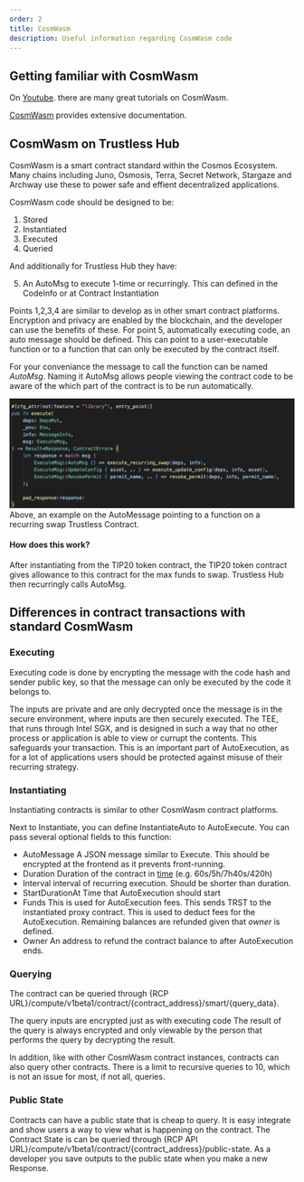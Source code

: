```yaml
---
order: 2
title: CosmWasm
description: Useful information regarding CosmWasm code
---
```


## Getting familiar with CosmWasm

On [Youtube](https://www.youtube.com/results?sp=mAEB&search_query=CosmWasm). there are many great tutorials on CosmWasm. 

[CosmWasm](https://docs.cosmwasm.com/docs/) provides extensive documentation.


## CosmWasm on Trustless Hub

CosmWasm is a smart contract standard within the Cosmos Ecosystem. Many chains including Juno, Osmosis, Terra, Secret Network, Stargaze and Archway use these to power safe and effient decentralized applications.  

CosmWasm code should be designed to be:
1) Stored
2) Instantiated 
3) Executed
4) Queried

And additionally for Trustless Hub they have:

5) An AutoMsg to execute 1-time or recurringly. This can defined in the CodeInfo or at Contract Instantiation

Points 1,2,3,4 are similar to develop as in other smart contract platforms. Encryption and privacy are enabled by the blockchain, and the developer can use the benefits of these.
For point 5, automatically executing code, an auto message should be defined. This can point to a user-executable function or to a function that can only be executed by the contract itself.

For your conveniance the message to call the function can be named *AutoMsg*. Naming it AutoMsg allows people viewing the contract code to be aware of the which part of the contract is to be run automatically.


![Example auto_msg](./auto_msg_example.png)
Above, an example on the AutoMessage pointing to a function on a recurring swap Trustless Contract. 

#### How does this work?

After instantiating from the TIP20 token contract, the TIP20 token contract gives allowance to this contract for the max funds to swap. Trustless Hub then recurringly calls AutoMsg. 

## Differences in contract transactions with standard CosmWasm

### Executing 

Executing code is done by encrypting the message with the code hash and sender public key, so that the message can only be executed by the code it belongs to. 

The inputs are private and are only decrypted once the message is in the secure environment, where inputs are then securely executed. The TEE, that runs through Intel SGX, and is designed in such a way that no other process or application is able to view or currupt the contents. This safeguards your transaction. This is an important part of AutoExecution, as for a lot of applications users should be protected against misuse of their recurring strategy.

### Instantiating 

Instantiating contracts is similar to other CosmWasm contract platforms.

Next to Instantiate, you can define InstantiateAuto to AutoExecute. 
You can pass several optional fields to this function:

- AutoMessage
A JSON message similar to Execute. This should be encrypted at the frontend as it prevents front-running. 
- Duration 
Duration of the contract in [time](https://pkg.go.dev/time) (e.g. 60s/5h/7h40s/420h)
- Interval
interval of recurring execution. Should be shorter than duration.
- StartDurationAt
Time that AutoExecution should start
- Funds 
This is used for AutoExecution fees. This sends TRST to the instantiated proxy contract. This is used to deduct fees for the AutoExecution. Remaining balances are refunded given that *owner* is defined.
- Owner
An address to refund the contract balance to after AutoExecution ends. 


### Querying 

The contract can be queried through {RCP URL}/compute/v1beta1/contract/{contract_address}/smart/{query_data}. 

The query inputs are encrypted just as with executing code
The result of the query is always encrypted and only viewable by the person that performs the query by decrypting the result.

In addition, like with other CosmWasm contract instances, contracts can also query other contracts.
There is a limit to recursive queries to 10, which is not an issue for most, if not all, queries.

### Public State

Contracts can have a public state that is cheap to query. It is easy integrate and show users a way to view what is happening on the contract. The Contract State is can be queried through {RCP API URL}/compute/v1beta1/contract/{contract_address}/public-state. 
As a developer you save outputs to the public state when you make a new Response.



